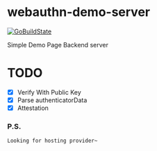 # webauthn-demo-server
[![GoBuildState](https://github.com/lemon-mint/webauthn-demo-server/workflows/Go/badge.svg)](https://github.com/lemon-mint/webauthn-demo-server/actions?query=workflow%3AGo)

Simple Demo Page Backend server

# TODO
- [x] Verify With Public Key
- [x] Parse authenticatorData
- [x] Attestation

### P.S.
```
Looking for hosting provider~
```
